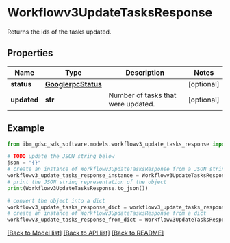 # Workflowv3UpdateTasksResponse

Returns the ids of the tasks updated.

## Properties

Name | Type | Description | Notes
------------ | ------------- | ------------- | -------------
**status** | [**GooglerpcStatus**](GooglerpcStatus.md) |  | [optional] 
**updated** | **str** | Number of tasks that were updated. | [optional] 

## Example

```python
from ibm_gdsc_sdk_software.models.workflowv3_update_tasks_response import Workflowv3UpdateTasksResponse

# TODO update the JSON string below
json = "{}"
# create an instance of Workflowv3UpdateTasksResponse from a JSON string
workflowv3_update_tasks_response_instance = Workflowv3UpdateTasksResponse.from_json(json)
# print the JSON string representation of the object
print(Workflowv3UpdateTasksResponse.to_json())

# convert the object into a dict
workflowv3_update_tasks_response_dict = workflowv3_update_tasks_response_instance.to_dict()
# create an instance of Workflowv3UpdateTasksResponse from a dict
workflowv3_update_tasks_response_from_dict = Workflowv3UpdateTasksResponse.from_dict(workflowv3_update_tasks_response_dict)
```
[[Back to Model list]](../README.md#documentation-for-models) [[Back to API list]](../README.md#documentation-for-api-endpoints) [[Back to README]](../README.md)


